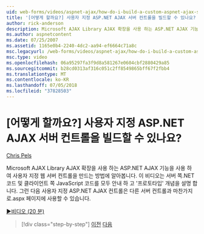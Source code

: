 ```yaml
---
uid: web-forms/videos/aspnet-ajax/how-do-i-build-a-custom-aspnet-ajax-server-control
title: '[어떻게 할까요?] 사용자 지정 ASP.NET AJAX 서버 컨트롤을 빌드할 수 있나요? | Microsoft 문서'
author: rick-anderson
description: Microsoft AJAX Library AJAX 확장을 사용 하는 ASP.NET AJAX 기능을 사용 하 여 사용자 지정 웹 서버 컨트롤을 만드는 방법에 알아봅니다. 이 비디오 안내 하는 중...
ms.author: aspnetcontent
ms.date: 07/25/2007
ms.assetid: 1165e0b4-2240-4dc2-aa94-ef6664c71a8c
msc.legacyurl: /web-forms/videos/aspnet-ajax/how-do-i-build-a-custom-aspnet-ajax-server-control
msc.type: video
ms.openlocfilehash: 06a95297fa3f9d8a581267e0604cbf2880429a85
ms.sourcegitcommit: b28cd0313af316c051c2ff8549865bff67f2fbb4
ms.translationtype: MT
ms.contentlocale: ko-KR
ms.lasthandoff: 07/05/2018
ms.locfileid: "37828503"
---
```

<a name="how-do-i-build-a-custom-aspnet-ajax-server-control"></a>[어떻게 할까요?] 사용자 지정 ASP.NET AJAX 서버 컨트롤을 빌드할 수 있나요?
====================
[Chris Pels](https://twitter.com/chrispels)

Microsoft AJAX Library AJAX 확장을 사용 하는 ASP.NET AJAX 기능을 사용 하 여 사용자 지정 웹 서버 컨트롤을 만드는 방법에 알아봅니다. 이 비디오는 서버 쪽.NET 코드 및 클라이언트 쪽 JavaScript 코드를 모두 안내 하 고 '프로토타입' 개념을 설명 합니다. 그런 다음 사용자 지정 ASP.NET AJAX 컨트롤은 다른 서버 컨트롤과 마찬가지로.aspx 페이지에 사용할 수 있습니다.

[&#9654;비디오 (20 분)](https://channel9.msdn.com/Blogs/ASP-NET-Site-Videos/how-do-i-build-a-custom-aspnet-ajax-server-control)

> [!div class="step-by-step"]
> [이전](how-do-i-debug-aspnet-ajax-applications-using-visual-studio-2005.md)
> [다음](how-do-i-use-javascript-to-refresh-an-aspnet-ajax-updatepanel.md)
